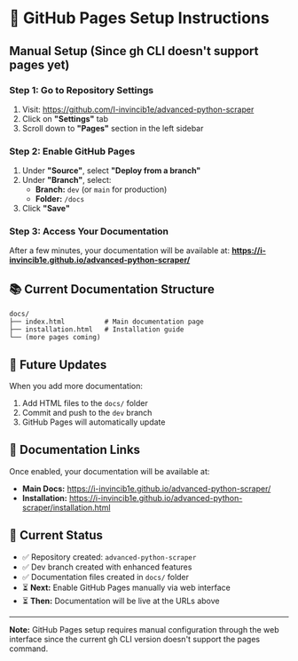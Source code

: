 # 🚀 GitHub Pages Setup Instructions

## Manual Setup (Since gh CLI doesn't support pages yet)

### Step 1: Go to Repository Settings
1. Visit: https://github.com/I-invincib1e/advanced-python-scraper
2. Click on **"Settings"** tab
3. Scroll down to **"Pages"** section in the left sidebar

### Step 2: Enable GitHub Pages
1. Under **"Source"**, select **"Deploy from a branch"**
2. Under **"Branch"**, select:
   - **Branch:** `dev` (or `main` for production)
   - **Folder:** `/docs`
3. Click **"Save"**

### Step 3: Access Your Documentation
After a few minutes, your documentation will be available at:
**https://i-invincib1e.github.io/advanced-python-scraper/**

## 📚 Current Documentation Structure

```
docs/
├── index.html          # Main documentation page
├── installation.html   # Installation guide
└── (more pages coming)
```

## 🔄 Future Updates

When you add more documentation:
1. Add HTML files to the `docs/` folder
2. Commit and push to the `dev` branch
3. GitHub Pages will automatically update

## 📖 Documentation Links

Once enabled, your documentation will be available at:
- **Main Docs:** https://i-invincib1e.github.io/advanced-python-scraper/
- **Installation:** https://i-invincib1e.github.io/advanced-python-scraper/installation.html

## 🎯 Current Status

- ✅ Repository created: `advanced-python-scraper`
- ✅ Dev branch created with enhanced features
- ✅ Documentation files created in `docs/` folder
- ⏳ **Next:** Enable GitHub Pages manually via web interface
- ⏳ **Then:** Documentation will be live at the URLs above

---

**Note:** GitHub Pages setup requires manual configuration through the web interface since the current gh CLI version doesn't support the pages command.
